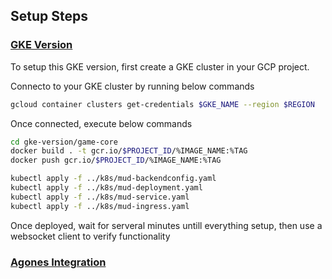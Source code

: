 ## Setup Steps

### [GKE Version](./gke-version)

To setup this GKE version, first create a GKE cluster in your GCP project.

Connecto to your GKE cluster by running below commands

```bash
gcloud container clusters get-credentials $GKE_NAME --region $REGION
```

Once connected, execute below commands

```bash
cd gke-version/game-core
docker build . -t gcr.io/$PROJECT_ID/%IMAGE_NAME:%TAG
docker push gcr.io/$PROJECT_ID/%IMAGE_NAME:%TAG

kubectl apply -f ../k8s/mud-backendconfig.yaml
kubectl apply -f ../k8s/mud-deployment.yaml
kubectl apply -f ../k8s/mud-service.yaml
kubectl apply -f ../k8s/mud-ingress.yaml
```

Once deployed, wait for serveral minutes untill everything setup, then use a websocket client to verify functionality

### [Agones Integration](./agones-integration)
